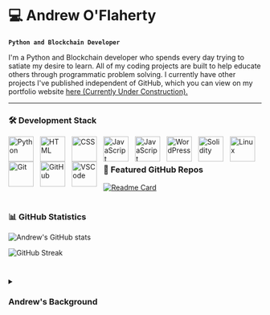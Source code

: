 # 💻 Andrew O'Flaherty

**`Python and Blockchain Developer`**

I'm a Python and Blockchain developer who spends every day trying to satiate my desire to learn. All of my coding projects are built to help educate others through programmatic problem solving.
I currently have other projects I've published independent of GitHub, which you can view on my portfolio website [here (Currently Under Construction).][website]

---

### 🛠️ Development Stack
<img align="left" alt="Python" width="50px" style="padding-right:10px;" src="https://cdn.jsdelivr.net/gh/devicons/devicon/icons/python/python-original.svg" />
<img align="left" alt="HTML" width="50px" style="padding-right:10px;" src="https://cdn.jsdelivr.net/gh/devicons/devicon/icons/html5/html5-original.svg" />
<img align="left" alt="CSS" width="50px" style="padding-right:10px;" src="https://cdn.jsdelivr.net/gh/devicons/devicon/icons/css3/css3-original.svg" />
<img align="left" alt="JavaScript" width="50px" style="padding-right:10px;" src="https://cdn.jsdelivr.net/gh/devicons/devicon/icons/bootstrap/bootstrap-original.svg" />
<img align="left" alt="JavaScript" width="50px" style="padding-right:10px;" src="https://cdn.jsdelivr.net/gh/devicons/devicon/icons/javascript/javascript-original.svg" />
<img align="left" alt="WordPress" width="50px" style="padding-right:10px;" src="https://cdn.jsdelivr.net/gh/devicons/devicon/icons/wordpress/wordpress-plain.svg" />
<img align="left" alt="Solidity" width="50px" style="padding-right:10px;" src="https://cdn.jsdelivr.net/gh/devicons/devicon/icons/solidity/solidity-original.svg" />
<img align="left" alt="Linux" width="50px" style="padding-right:10px;" src="https://cdn.jsdelivr.net/gh/devicons/devicon/icons/linux/linux-original.svg" />
<img align="left" alt="Git" width="50px" style="padding-right:10px;" src="https://cdn.jsdelivr.net/gh/devicons/devicon/icons/git/git-original.svg" />
<img align="left" alt="GitHub" width="50px" style="padding-right:10px;" src="https://cdn.jsdelivr.net/gh/devicons/devicon/icons/github/github-original.svg" />
<img align="left" alt="VSCode" width="50px" style="padding-right:10px;" src="https://cdn.jsdelivr.net/gh/devicons/devicon/icons/vscode/vscode-original.svg" />
<br />

#

### 🚀 Featured GitHub Repos
[![Readme Card](https://github-readme-stats.vercel.app/api/pin/?username=OFlahertyAndrew&repo=Python-Learning)](https://github.com/OFlahertyAndrew/Python-Learning)

#

### 📊 GitHub Statistics

![Andrew's GitHub stats](https://github-readme-stats.vercel.app/api?username=OFlahertyAndrew&show_icons=true&theme=default)

![GitHub Streak](https://streak-stats.demolab.com?user=OFlahertyAndrew&theme=default&border_radius=4.5)

#

<details>
 <summary><h3>Andrew's Background</h3></summary>
   I began programming in Visual Studio 2008 when I was 11, with my first substantial project being fully-functioning antivirus software I completed
   that same year. Since then, I've been hooked on software development. 

[website]: https://andrews.page
